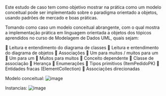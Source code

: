 Este estudo de caso tem como objetivo mostrar na prática como um modelo conceitual pode ser implementado
sobre o paradigma orientado a objetos, usando padrões de mercado e boas práticas.

Tomando como caso um modelo conceitual abrangente, com o qual mostra a implementação prática
em linguagem orientada a objetos dos tópicos aprendidos no curso de Modelagem de Dados UML, quais sejam:

 Leitura e entendimento do diagrama de classes
 Leitura e entendimento do diagrama de objetos
 Associações
 Um para muitos / muitos para um
 Um para um
 Muitos para muitos
 Conceito dependente
 Classe de associação
 Herança
 Enumerações
 Tipos primitivos (ItemPedidoPK)
 Entidades fracas (ElementCollection)
 Associações direcionadas

Modelo conceitual:
![image](https://user-images.githubusercontent.com/101358552/200880506-2733e860-925e-45d5-8a90-2a0648d5d5b7.png)

Instancias:
![image](https://user-images.githubusercontent.com/101358552/200880627-387aa1e9-0ffd-4cdb-b237-928072d2bddd.png)
